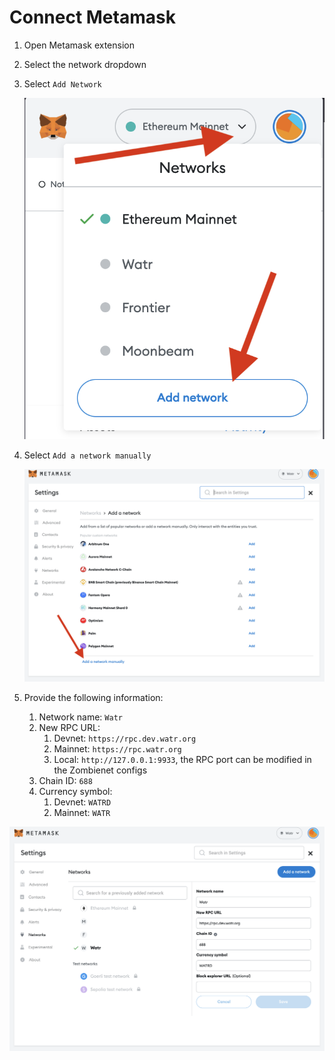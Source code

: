 # Connect Metamask

1. Open Metamask extension
2. Select the network dropdown
3. Select `Add Network`
    
    ![metamask_network_dropdown.png](images/metamask_network_dropdown.png)
    
4. Select `Add a network manually`
    
    ![metamask_add_network_manually.png](images/metamask_add_network_manually.png)
    
5. Provide the following information:
    1. Network name: `Watr`
    2. New RPC URL:
        1. Devnet: `https://rpc.dev.watr.org`
        2. Mainnet: `https://rpc.watr.org`
        3. Local: `http://127.0.0.1:9933`, the RPC port can be modified in the Zombienet configs
    3. Chain ID: `688`
    4. Currency symbol:
        1. Devnet: `WATRD`
        2. Mainnet: `WATR`
    

![metamask_watr_network_config.png](images/metamask_watr_network_config.png)
